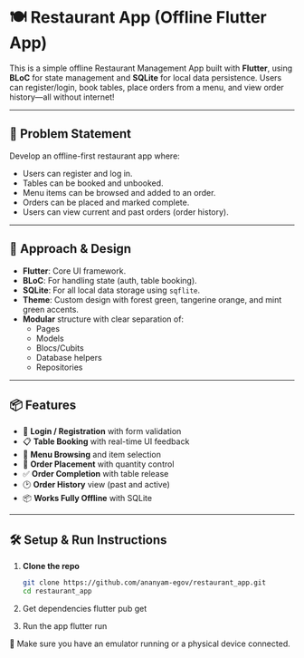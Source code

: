 # 🍽️ Restaurant App (Offline Flutter App)

This is a simple offline Restaurant Management App built with **Flutter**, using **BLoC** for state management and **SQLite** for local data persistence. Users can register/login, book tables, place orders from a menu, and view order history—all without internet!

---

## 🚀 Problem Statement

Develop an offline-first restaurant app where:
- Users can register and log in.
- Tables can be booked and unbooked.
- Menu items can be browsed and added to an order.
- Orders can be placed and marked complete.
- Users can view current and past orders (order history).

---

## 🧠 Approach & Design

- **Flutter**: Core UI framework.
- **BLoC**: For handling state (auth, table booking).
- **SQLite**: For all local data storage using `sqflite`.
- **Theme**: Custom design with forest green, tangerine orange, and mint green accents.
- **Modular** structure with clear separation of:
  - Pages
  - Models
  - Blocs/Cubits
  - Database helpers
  - Repositories

---

## 📦 Features

- 🔐 **Login / Registration** with form validation
- 📋 **Table Booking** with real-time UI feedback
- 🍛 **Menu Browsing** and item selection
- 🛒 **Order Placement** with quantity control
- ✅ **Order Completion** with table release
- 🕑 **Order History** view (past and active)
- 📦 **Works Fully Offline** with SQLite

---

## 🛠️ Setup & Run Instructions

1. **Clone the repo**  
   ```bash
   git clone https://github.com/ananyam-egov/restaurant_app.git
   cd restaurant_app

2. Get dependencies
   flutter pub get

3. Run the app
   flutter run

📱 Make sure you have an emulator running or a physical device connected.   
